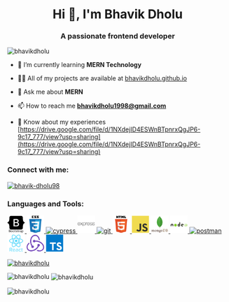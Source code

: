 <h1 align="center">Hi 👋, I'm Bhavik Dholu</h1>
<h3 align="center">A passionate frontend developer</h3>

<p align="left"> <img src="https://komarev.com/ghpvc/?username=bhavikdholu&label=Profile%20views&color=0e75b6&style=flat" alt="bhavikdholu" /> </p>


- 🌱 I’m currently learning **MERN Technology**

- 👨‍💻 All of my projects are available at [bhavikdholu.github.io](bhavikdholu.github.io)

- 💬 Ask me about **MERN**

- 📫 How to reach me **bhavikdholu1998@gmail.com**

- 📄 Know about my experiences [https://drive.google.com/file/d/1NXdejID4ESWnBTpnrxQgJP6-9c17_777/view?usp=sharing](https://drive.google.com/file/d/1NXdejID4ESWnBTpnrxQgJP6-9c17_777/view?usp=sharing)

<h3 align="left">Connect with me:</h3>
<p align="left">
<a href="https://linkedin.com/in/bhavik-dholu98" target="blank"><img align="center" src="https://raw.githubusercontent.com/rahuldkjain/github-profile-readme-generator/master/src/images/icons/Social/linked-in-alt.svg" alt="bhavik-dholu98" height="30" width="40" /></a>
</p>

<h3 align="left">Languages and Tools:</h3>
<p align="left"> <a href="https://getbootstrap.com" target="_blank" rel="noreferrer"> <img src="https://raw.githubusercontent.com/devicons/devicon/master/icons/bootstrap/bootstrap-plain-wordmark.svg" alt="bootstrap" width="40" height="40"/> </a> <a href="https://www.w3schools.com/css/" target="_blank" rel="noreferrer"> <img src="https://raw.githubusercontent.com/devicons/devicon/master/icons/css3/css3-original-wordmark.svg" alt="css3" width="40" height="40"/> </a> <a href="https://www.cypress.io" target="_blank" rel="noreferrer"> <img src="https://raw.githubusercontent.com/simple-icons/simple-icons/6e46ec1fc23b60c8fd0d2f2ff46db82e16dbd75f/icons/cypress.svg" alt="cypress" width="40" height="40"/> </a> <a href="https://expressjs.com" target="_blank" rel="noreferrer"> <img src="https://raw.githubusercontent.com/devicons/devicon/master/icons/express/express-original-wordmark.svg" alt="express" width="40" height="40"/> </a> <a href="https://git-scm.com/" target="_blank" rel="noreferrer"> <img src="https://www.vectorlogo.zone/logos/git-scm/git-scm-icon.svg" alt="git" width="40" height="40"/> </a> <a href="https://www.w3.org/html/" target="_blank" rel="noreferrer"> <img src="https://raw.githubusercontent.com/devicons/devicon/master/icons/html5/html5-original-wordmark.svg" alt="html5" width="40" height="40"/> </a> <a href="https://developer.mozilla.org/en-US/docs/Web/JavaScript" target="_blank" rel="noreferrer"> <img src="https://raw.githubusercontent.com/devicons/devicon/master/icons/javascript/javascript-original.svg" alt="javascript" width="40" height="40"/> </a> <a href="https://www.mongodb.com/" target="_blank" rel="noreferrer"> <img src="https://raw.githubusercontent.com/devicons/devicon/master/icons/mongodb/mongodb-original-wordmark.svg" alt="mongodb" width="40" height="40"/> </a> <a href="https://nodejs.org" target="_blank" rel="noreferrer"> <img src="https://raw.githubusercontent.com/devicons/devicon/master/icons/nodejs/nodejs-original-wordmark.svg" alt="nodejs" width="40" height="40"/> </a> <a href="https://postman.com" target="_blank" rel="noreferrer"> <img src="https://www.vectorlogo.zone/logos/getpostman/getpostman-icon.svg" alt="postman" width="40" height="40"/> </a> <a href="https://reactjs.org/" target="_blank" rel="noreferrer"> <img src="https://raw.githubusercontent.com/devicons/devicon/master/icons/react/react-original-wordmark.svg" alt="react" width="40" height="40"/> </a> <a href="https://redux.js.org" target="_blank" rel="noreferrer"> <img src="https://raw.githubusercontent.com/devicons/devicon/master/icons/redux/redux-original.svg" alt="redux" width="40" height="40"/> </a> <a href="https://www.typescriptlang.org/" target="_blank" rel="noreferrer"> <img src="https://raw.githubusercontent.com/devicons/devicon/master/icons/typescript/typescript-original.svg" alt="typescript" width="40" height="40"/> </a> </p>
<p align="left"> <a href="https://github.com/ryo-ma/github-profile-trophy"><img src="https://github-profile-trophy.vercel.app/?username=bhavikdholu" alt="bhavikdholu" /></a> </p>
<p><img align="left" src="https://github-readme-stats.vercel.app/api/top-langs?username=bhavikdholu&show_icons=true&locale=en&layout=compact" alt="bhavikdholu" /></p>

<p>&nbsp;<img align="center" src="https://github-readme-stats.vercel.app/api?username=bhavikdholu&show_icons=true&locale=en" alt="bhavikdholu" /></p>

<p><img align="center" src="https://github-readme-streak-stats.herokuapp.com/?user=bhavikdholu&" alt="bhavikdholu" /></p>

<!---
BhavikDholu/BhavikDholu is a ✨ special ✨ repository because its `README.md` (this file) appears on your GitHub profile.
You can click the Preview link to take a look at your changes.
--->
